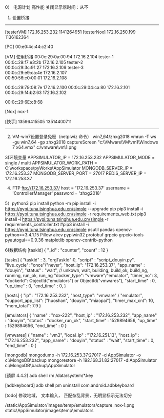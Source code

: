 0） 电源计划 
 高性能
 关闭显示器时间：从不

1) 设置桥接
-----------------------------------------
[testerVM]    172.16.253.232    1141264951
[testerNox]   172.16.250.199    1136162364

[PC]
00:e0:4c:44:c2:40

[VM] 
使用桥接
00:0c:29:0a:00:94   172.16.2.104    tester-1    
00:0c:29:f7:e3:2b   172.16.2.105    tester-2     
00:0c:29:3c:91:27   172.16.2.106    tester-3   
00:0c:29:e9:ca:4e   172.16.2.107         
00:50:56:c0:00:01   172.16.2.108   

00:0c:29:79:08:7e   172.16.2.100
00:0c:29:04:ca:80   172.16.2.101 
00:0c:29:f4:b2:63   172.16.2.102

00:0c:29:6E:c8:68   
    


[Nox]
nox-1 

[快手]
13596415505
13514400711

------------------------------------------

2) VM-win7设置登录免密（netplwiz 命令）
win7_64/zhxg2018
vmrun -T ws -gu win7_64 -gp zhxg2018 captureScreen "c:\VMware\VM\vm1\Windows 7 x64.vmx" c:\vmware\vm\1.png

3)环境变量
APPSIMULATOR_IP = 172.16.253.232
APPSIMULATOR_MODE = single / multi
APPSIMULATOR_WORK_PATH = C:\workspace\pyWorks\AppSimulator
MONGODB_SERVER_IP = 172.16.253.37
MONGODB_SERVER_PORT = 27017
REDIS_SERVER_IP = 172.16.253.37

4) FTP  ftp://172.16.253.37/
    host = '172.16.253.37'
    username = 'ControllerManager'
    password = 'zhxg2018'
    
5）python3 pip install
python -m pip install -i https://pypi.tuna.tsinghua.edu.cn/simple --upgrade pip
pip3 install -i https://pypi.tuna.tsinghua.edu.cn/simple -r requirements_web.txt
pip3 install -i https://pypi.tuna.tsinghua.edu.cn/simple -r requirements_controller.txt
#pip3 install -i https://pypi.tuna.tsinghua.edu.cn/simple psutil pandas opencv-python==3.4.1.15 Pillow aircv pypiwin32 protobuf grpcio grpcio-tools pyautogui==0.9.36 matplotlib opencv-contrib-python

6)数据结构
[taskId]
{
    "_id" : "counter",
    "count" : 12
}

[tasks]
{
    "taskId" : 3,
    "orgTaskId":0,
    "script" : "script_douyin.py",
    "live_cycle": "once"/"never",
    "host_ip": "172.16.253.37",
    "app_name" : "douyin",
    "status" : "wait",  // unkown, wait, building, build_ok, build_ng, running, run_ok, run_ng
    "docker_type": "vmware"/"emulator",
    "timer_no": 3,
    "dockerId": ObjectId("emulators") or ObjectId("vmwares"),
    "start_time" : 0,
    "up_time" : 0,
    "end_time" : 0,
}

[hosts]
{
    "ip" : "172.16.253.232",
    "host_type": "vmware" / "emulator",
    "support_app_list": ["huoshan", "douyin", "miaopai"],
    "timer_max_cnt": 10,
    "mem_total": 7.9
}

[emulators]
{
    "name" : "nox-222",
    "host_ip" : "172.16.253.232",
    "app_name" : "douyin",
    "status" : "docker_run_ok",
    "start_time" : 1529894656,
    "up_time" : 1529894656,
    "end_time" : 0
}

[vmwares]
{
    "name" : "vm3",
    "local_ip" : "172.16.251.13",
    "host_ip" : "172.16.253.232",
    "app_name" : "douyin",
    "status" : "wait",
    "start_time" : 0,
    "end_time" : 0
}
 
[mongodb]
mongodump -h 172.16.253.37:27017 -d AppSimulator -o c:\MongoDB\backup
mongorestore -h 192.168.31.82:27017 -d AppSimulator c:\MongoDB\backup\AppSimulator

[锁屏 4.4.2] 
adb shell rm /data/system/*.key

[adbkeyboard] 
adb shell pm uninstall com.android.adbkeyboard

[todo]
修改地域， 文本输入， 匹配杂乱背景，无明显标示无法切分

/static/AppSimulator/images/temp/emulators/capture_nox-1.png
static\AppSimulator\images\temp\emulators